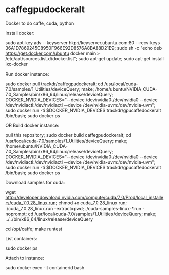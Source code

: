 # caffegpudockeralt

Docker to do caffe, cuda, python

Install docker:

sudo apt-key adv --keyserver hkp://keyserver.ubuntu.com:80 --recv-keys 36A1D7869245C8950F966E92D8576A8BA88D21E9; sudo sh -c "echo deb https://get.docker.com/ubuntu docker main > /etc/apt/sources.list.d/docker.list"; sudo apt-get update; sudo apt-get install lxc-docker

Run docker instance:

sudo docker pull trackdr/caffegpudockeralt; cd /usr/local/cuda-7.0/samples/1_Utilities/deviceQuery; make; /home/ubuntu/NVIDIA_CUDA-7.0_Samples/bin/x86_64/linux/release/deviceQuery; DOCKER_NVIDIA_DEVICES="--device /dev/nvidia0:/dev/nvidia0 --device /dev/nvidiactl:/dev/nvidiactl --device /dev/nvidia-uvm:/dev/nvidia-uvm"; sudo docker run -ti $DOCKER_NVIDIA_DEVICES trackdr/gpucaffedockeralt /bin/bash; sudo docker ps

OR Build docker instance:

pull this repository;
sudo docker build caffegpudockeralt;
cd /usr/local/cuda-7.0/samples/1_Utilities/deviceQuery; 
make; 
/home/ubuntu/NVIDIA_CUDA-7.0_Samples/bin/x86_64/linux/release/deviceQuery; 
DOCKER_NVIDIA_DEVICES="--device /dev/nvidia0:/dev/nvidia0 --device /dev/nvidiactl:/dev/nvidiactl --device /dev/nvidia-uvm:/dev/nvidia-uvm"; 
sudo docker run -ti $DOCKER_NVIDIA_DEVICES trackdr/gpucaffedockeralt /bin/bash; 
sudo docker ps

Download samples for cuda:

wget http://developer.download.nvidia.com/compute/cuda/7_0/Prod/local_installers/cuda_7.0.28_linux.run;
chmod +x cuda_7.0.28_linux.run; ./cuda_7.0.28_linux.run -extract=pwd; ./cuda-samples-linux-*.run -noprompt; cd /usr/local/cuda-7.0/samples/1_Utilities/deviceQuery; make; ../../bin/x86_64/linux/release/deviceQuery

cd /opt/caffe; make runtest

List containers:

sudo docker ps

Attach to instance:

sudo docker exec -it containerid bash

